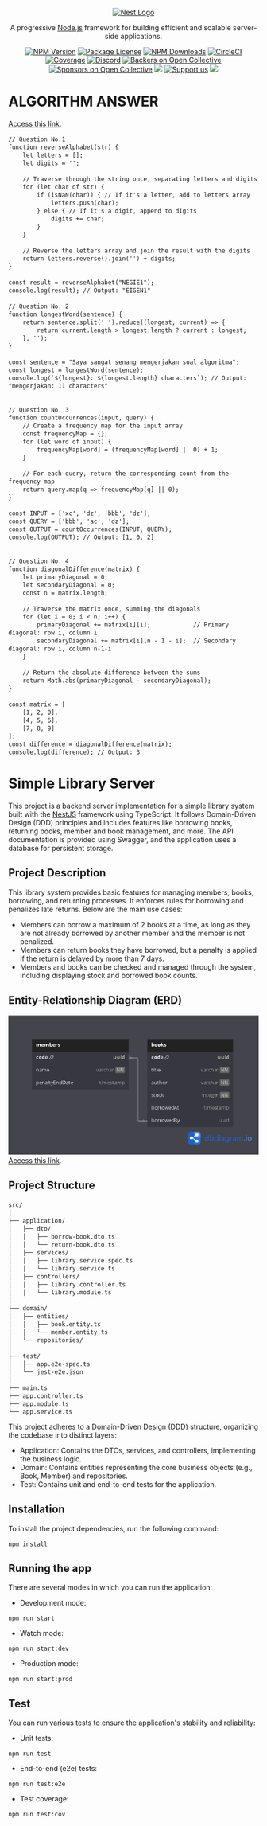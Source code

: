 <p align="center">
  <a href="http://nestjs.com/" target="blank"><img src="https://nestjs.com/img/logo-small.svg" width="200" alt="Nest Logo" /></a>
</p>

[circleci-image]: https://img.shields.io/circleci/build/github/nestjs/nest/master?token=abc123def456
[circleci-url]: https://circleci.com/gh/nestjs/nest

  <p align="center">A progressive <a href="http://nodejs.org" target="_blank">Node.js</a> framework for building efficient and scalable server-side applications.</p>
    <p align="center">
<a href="https://www.npmjs.com/~nestjscore" target="_blank"><img src="https://img.shields.io/npm/v/@nestjs/core.svg" alt="NPM Version" /></a>
<a href="https://www.npmjs.com/~nestjscore" target="_blank"><img src="https://img.shields.io/npm/l/@nestjs/core.svg" alt="Package License" /></a>
<a href="https://www.npmjs.com/~nestjscore" target="_blank"><img src="https://img.shields.io/npm/dm/@nestjs/common.svg" alt="NPM Downloads" /></a>
<a href="https://circleci.com/gh/nestjs/nest" target="_blank"><img src="https://img.shields.io/circleci/build/github/nestjs/nest/master" alt="CircleCI" /></a>
<a href="https://coveralls.io/github/nestjs/nest?branch=master" target="_blank"><img src="https://coveralls.io/repos/github/nestjs/nest/badge.svg?branch=master#9" alt="Coverage" /></a>
<a href="https://discord.gg/G7Qnnhy" target="_blank"><img src="https://img.shields.io/badge/discord-online-brightgreen.svg" alt="Discord"/></a>
<a href="https://opencollective.com/nest#backer" target="_blank"><img src="https://opencollective.com/nest/backers/badge.svg" alt="Backers on Open Collective" /></a>
<a href="https://opencollective.com/nest#sponsor" target="_blank"><img src="https://opencollective.com/nest/sponsors/badge.svg" alt="Sponsors on Open Collective" /></a>
  <a href="https://paypal.me/kamilmysliwiec" target="_blank"><img src="https://img.shields.io/badge/Donate-PayPal-ff3f59.svg"/></a>
    <a href="https://opencollective.com/nest#sponsor"  target="_blank"><img src="https://img.shields.io/badge/Support%20us-Open%20Collective-41B883.svg" alt="Support us"></a>
  <a href="https://twitter.com/nestframework" target="_blank"><img src="https://img.shields.io/twitter/follow/nestframework.svg?style=social&label=Follow"></a>
</p>
  <!--[![Backers on Open Collective](https://opencollective.com/nest/backers/badge.svg)](https://opencollective.com/nest#backer)
  [![Sponsors on Open Collective](https://opencollective.com/nest/sponsors/badge.svg)](https://opencollective.com/nest#sponsor)-->

# ALGORITHM ANSWER
[Access this link](https://gist.github.com/Wordyka/d1e025ff3f8616b0cbaa9c7a58d37314).

```
// Question No.1
function reverseAlphabet(str) {
    let letters = [];
    let digits = '';

    // Traverse through the string once, separating letters and digits
    for (let char of str) {
        if (isNaN(char)) { // If it's a letter, add to letters array
            letters.push(char);
        } else { // If it's a digit, append to digits
            digits += char;
        }
    }

    // Reverse the letters array and join the result with the digits
    return letters.reverse().join('') + digits;
}

const result = reverseAlphabet("NEGIE1");
console.log(result); // Output: "EIGEN1"

// Question No. 2
function longestWord(sentence) {
    return sentence.split(' ').reduce((longest, current) => {
        return current.length > longest.length ? current : longest;
    }, '');
}

const sentence = "Saya sangat senang mengerjakan soal algoritma";
const longest = longestWord(sentence);
console.log(`${longest}: ${longest.length} characters`); // Output: "mengerjakan: 11 characters"


// Question No. 3
function countOccurrences(input, query) {
    // Create a frequency map for the input array
    const frequencyMap = {};
    for (let word of input) {
        frequencyMap[word] = (frequencyMap[word] || 0) + 1;
    }

    // For each query, return the corresponding count from the frequency map
    return query.map(q => frequencyMap[q] || 0);
}

const INPUT = ['xc', 'dz', 'bbb', 'dz'];
const QUERY = ['bbb', 'ac', 'dz'];
const OUTPUT = countOccurrences(INPUT, QUERY);
console.log(OUTPUT); // Output: [1, 0, 2]


// Question No. 4
function diagonalDifference(matrix) {
    let primaryDiagonal = 0;
    let secondaryDiagonal = 0;
    const n = matrix.length;

    // Traverse the matrix once, summing the diagonals
    for (let i = 0; i < n; i++) {
        primaryDiagonal += matrix[i][i];            // Primary diagonal: row i, column i
        secondaryDiagonal += matrix[i][n - 1 - i];  // Secondary diagonal: row i, column n-1-i
    }

    // Return the absolute difference between the sums
    return Math.abs(primaryDiagonal - secondaryDiagonal);
}

const matrix = [
    [1, 2, 0],
    [4, 5, 6],
    [7, 8, 9]
];
const difference = diagonalDifference(matrix);
console.log(difference); // Output: 3

```


# Simple Library Server

This project is a backend server implementation for a simple library system built with the [NestJS](https://github.com/nestjs/nest) framework using TypeScript. It follows Domain-Driven Design (DDD) principles and includes features like borrowing books, returning books, member and book management, and more. The API documentation is provided using Swagger, and the application uses a database for persistent storage.

## Project Description

This library system provides basic features for managing members, books, borrowing, and returning processes. It enforces rules for borrowing and penalizes late returns. Below are the main use cases:

- Members can borrow a maximum of 2 books at a time, as long as they are not already borrowed by another member and the member is not penalized.
- Members can return books they have borrowed, but a penalty is applied if the return is delayed by more than 7 days.
- Members and books can be checked and managed through the system, including displaying stock and borrowed book counts.

## Entity-Relationship Diagram (ERD)
![Simple Library Server.png](https://github.com/Wordyka/Simple-Library-Server/blob/main/Simple%20Library%20Server.png)
<br />
[Access this link](https://dbdiagram.io/d/Simple-Library-Server-66f5398b3430cb846cb36378).

## Project Structure

```plaintext
src/
│
├── application/
│   ├── dto/
│   │   ├── borrow-book.dto.ts
│   │   └── return-book.dto.ts
│   ├── services/
│   │   ├── library.service.spec.ts
│   │   └── library.service.ts
│   ├── controllers/
│   │   ├── library.controller.ts
│   │   └── library.module.ts
│
├── domain/
│   ├── entities/
│   │   ├── book.entity.ts
│   │   └── member.entity.ts
│   └── repositories/
│
├── test/
│   ├── app.e2e-spec.ts
│   └── jest-e2e.json
│
├── main.ts
├── app.controller.ts
├── app.module.ts
└── app.service.ts

```

This project adheres to a Domain-Driven Design (DDD) structure, organizing the codebase into distinct layers:

- Application: Contains the DTOs, services, and controllers, implementing the business logic.
- Domain: Contains entities representing the core business objects (e.g., Book, Member) and repositories.
- Test: Contains unit and end-to-end tests for the application.

## Installation
To install the project dependencies, run the following command:
```
npm install
```

## Running the app
There are several modes in which you can run the application:
- Development mode:
```
npm run start
```
- Watch mode:
```
npm run start:dev
```
- Production mode:
```
npm run start:prod
```

## Test
You can run various tests to ensure the application's stability and reliability:
- Unit tests:
```
npm run test
```
- End-to-end (e2e) tests:
```
npm run test:e2e
```
- Test coverage:
```
npm run test:cov
```

